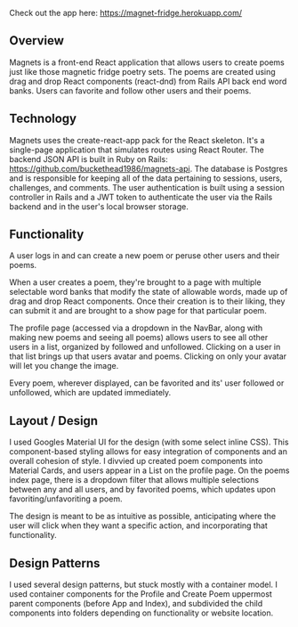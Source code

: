 Check out the app here: https://magnet-fridge.herokuapp.com/


## Overview

Magnets is a front-end React application that allows users to create poems just
like those magnetic fridge poetry sets. The poems are created using drag and
drop React components (react-dnd) from Rails API back end word banks. Users can
favorite and follow other users and their poems.

## Technology

Magnets uses the create-react-app pack for the React skeleton. It's a
single-page application that simulates routes using React Router. The backend
JSON API is built in Ruby on Rails: https://github.com/buckethead1986/magnets-api.
The database is Postgres and is responsible for keeping all of the data
pertaining to sessions, users, challenges, and comments. The user authentication
is built using a session controller in Rails and a JWT token to authenticate the
user via the Rails backend and in the user's local browser storage.

## Functionality

A user logs in and can create a new poem or peruse other users and their poems.

When a user creates a poem, they're brought to a page with multiple selectable
word banks that modify the state of allowable words, made up of drag and drop
React components. Once their creation is to their liking, they can submit it and
are brought to a show page for that particular poem.

The profile page (accessed via a dropdown in the NavBar, along with making new
poems and seeing all poems) allows users to see all other users in a list,
organized by followed and unfollowed. Clicking on a user in that list brings up
that users avatar and poems. Clicking on only your avatar will let you change
the image.

Every poem, wherever displayed, can be favorited and its' user followed or
unfollowed, which are updated immediately.

## Layout / Design

I used Googles Material UI for the design (with some select inline CSS). This
component-based styling allows for easy integration of components and an overall
cohesion of style. I divvied up created poem components into Material Cards, and
users appear in a List on the profile page. On the poems index page, there is a
dropdown filter that allows multiple selections between any and all users, and
by favorited poems, which updates upon favoriting/unfavoriting a poem.

The design is meant to be as intuitive as possible, anticipating where the user
will click when they want a specific action, and incorporating that functionality.

## Design Patterns

I used several design patterns, but stuck mostly with a container model. I used
container components for the Profile and Create Poem uppermost parent components
(before App and Index), and subdivided the child components into folders
depending on functionality or website location.
